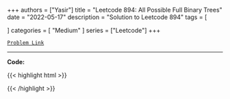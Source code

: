 
+++
authors = ["Yasir"]
title = "Leetcode 894: All Possible Full Binary Trees"
date = "2022-05-17"
description = "Solution to Leetcode 894"
tags = [
    
]
categories = [
    "Medium"
]
series = ["Leetcode"]
+++



[`Problem Link`](https://leetcode.com/problems/all-possible-full-binary-trees/description/)

---

**Code:**

{{< highlight html >}}

{{< /highlight >}}

